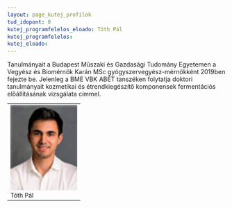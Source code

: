 ```yaml
---
layout: page_kutej_profilok
tud_idopont: 0
kutej_programfelelos_eloado: Tóth Pál
kutej_programfelelos: 
kutej_eloado:
---
```

Tanulmányait a Budapest Műszaki és Gazdasági Tudomány Egyetemen a Vegyész és Biomérnök Karán MSc gyógyszervegyész-mérnökként 2019ben fejezte be. 
Jelenleg a BME VBK ABÉT tanszéken folytatja doktori tanulmányait kozmetikai és étrendkiegészítő komponensek fermentációs előállításának vizsgálata címmel.

 <table class="picture">
<tr>
<td>

<div class="gallery">
    <img src="images/Toth_Pal.png" max-width="250" max-height="200">
  <div class="desc">Tóth Pál</div>
</div>

</td>
</tr>
</table>
